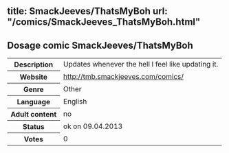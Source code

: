title: SmackJeeves/ThatsMyBoh
url: "/comics/SmackJeeves_ThatsMyBoh.html"
---
Dosage comic SmackJeeves/ThatsMyBoh
-----------------------------------------

<table class="comicinfo">
<tr>
<th>Description</th><td>Updates whenever the hell I feel like updating it.</td>
</tr>
<tr>
<th>Website</th><td><a href="http://tmb.smackjeeves.com/comics/">http://tmb.smackjeeves.com/comics/</a></td>
</tr>
<tr>
<th>Genre</th><td>Other</td>
</tr>
<tr>
<th>Language</th><td>English</td>
</tr>
<tr>
<th>Adult content</th><td>no</td>
</tr>
<tr>
<th>Status</th><td>ok on 09.04.2013</td>
</tr>
<tr>
<th>Votes</th><td>0</div></td>
</tr>
</table>
